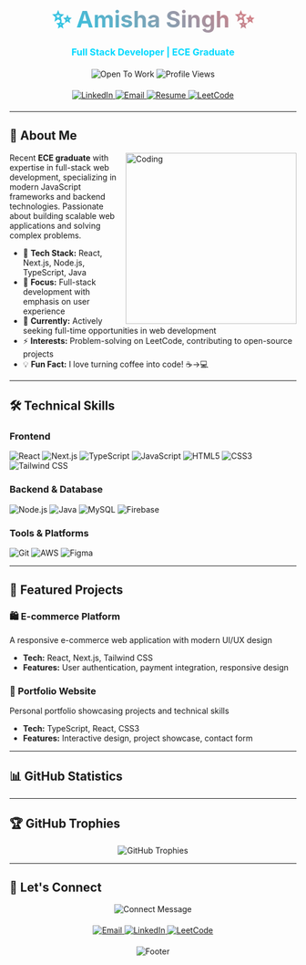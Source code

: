 <div align="center">

  <h1 style="background: linear-gradient(45deg, #00D9FF, #FF6B6B); -webkit-background-clip: text; -webkit-text-fill-color: transparent; font-size: 2.5rem; font-weight: bold; margin: 20px 0;">
    ✨ Amisha Singh ✨
  </h1>
  <h3 style="color: #00D9FF; margin-bottom: 20px;">Full Stack Developer | ECE Graduate</h3>
  
  <div>
    <img src="https://img.shields.io/badge/✨-Open%20To%20Work-0077B5?style=for-the-badge&logo=rocket&logoColor=white" alt="Open To Work"/>
    <img src="https://komarev.com/ghpvc/?username=amisha20223&color=blueviolet&style=for-the-badge&label=Profile+Views" alt="Profile Views"/>
  </div>
  
  <!-- Social Links with Hover Effects -->
  <div style="margin: 20px 0;">
    <a href="https://www.linkedin.com/in/amisha-singh-69a790230/">
      <img src="https://img.shields.io/badge/LinkedIn-0077B5?style=flat-square&logo=linkedin&logoColor=white&labelColor=0077B5" alt="LinkedIn"/>
    </a>
    <a href="mailto:amisha.2125ec1132@kiet.edu">
      <img src="https://img.shields.io/badge/Email-1E90FF?style=flat-square&logo=gmail&logoColor=white&labelColor=1E90FF" alt="Email"/>
    </a>
    <a href="https://d8it4huxumps7.cloudfront.net/uploads/profileData/files/30889909/amisharajput977_67d15818117e3.pdf">
      <img src="https://img.shields.io/badge/Resume-4682B4?style=flat-square&logo=document&logoColor=white&labelColor=4682B4" alt="Resume"/>
    </a>
    <a href="https://leetcode.com/u/amisha1823/">
      <img src="https://img.shields.io/badge/LeetCode-FFA116?style=flat-square&logo=leetcode&logoColor=white&labelColor=FFA116" alt="LeetCode"/>
    </a>
  </div>
</div>

---

## 🚀 About Me

<!-- Replaced male programmer GIF with female programmer GIF -->
<img align="right" alt="Coding" width="300" src="https://media.giphy.com/media/L1R1tvI9svkIWwpVYr/giphy.gif"/>

Recent **ECE graduate** with expertise in full-stack web development, specializing in modern JavaScript frameworks and backend technologies. Passionate about building scalable web applications and solving complex problems.

- 🔧 **Tech Stack:** React, Next.js, Node.js, TypeScript, Java
- 🎯 **Focus:** Full-stack development with emphasis on user experience
- 🌱 **Currently:** Actively seeking full-time opportunities in web development
- ⚡ **Interests:** Problem-solving on LeetCode, contributing to open-source projects
- 💡 **Fun Fact:** I love turning coffee into code! ☕→💻

---

## 🛠️ Technical Skills

### Frontend
![React](https://img.shields.io/badge/React-61DAFB?style=flat-square&logo=react&logoColor=black)
![Next.js](https://img.shields.io/badge/Next.js-000000?style=flat-square&logo=nextdotjs&logoColor=white)
![TypeScript](https://img.shields.io/badge/TypeScript-3178C6?style=flat-square&logo=typescript&logoColor=white)
![JavaScript](https://img.shields.io/badge/JavaScript-F7DF1E?style=flat-square&logo=javascript&logoColor=black)
![HTML5](https://img.shields.io/badge/HTML5-E34F26?style=flat-square&logo=html5&logoColor=white)
![CSS3](https://img.shields.io/badge/CSS3-1572B6?style=flat-square&logo=css3&logoColor=white)
![Tailwind CSS](https://img.shields.io/badge/Tailwind-38B2AC?style=flat-square&logo=tailwind-css&logoColor=white)

### Backend & Database
![Node.js](https://img.shields.io/badge/Node.js-339933?style=flat-square&logo=nodedotjs&logoColor=white)
![Java](https://img.shields.io/badge/Java-007396?style=flat-square&logo=java&logoColor=white)
![MySQL](https://img.shields.io/badge/MySQL-4479A1?style=flat-square&logo=mysql&logoColor=white)
![Firebase](https://img.shields.io/badge/Firebase-FFCA28?style=flat-square&logo=firebase&logoColor=black)

### Tools & Platforms
![Git](https://img.shields.io/badge/Git-F05032?style=flat-square&logo=git&logoColor=white)
![AWS](https://img.shields.io/badge/AWS-232F3E?style=flat-square&logo=amazon-aws&logoColor=white)
![Figma](https://img.shields.io/badge/Figma-F24E1E?style=flat-square&logo=figma&logoColor=white)

---

## 🌟 Featured Projects

### 🛍️ E-commerce Platform
A responsive e-commerce web application with modern UI/UX design
- **Tech:** React, Next.js, Tailwind CSS
- **Features:** User authentication, payment integration, responsive design

### 💼 Portfolio Website  
Personal portfolio showcasing projects and technical skills
- **Tech:** TypeScript, React, CSS3
- **Features:** Interactive design, project showcase, contact form

---

## 📊 GitHub Statistics



---

## 🏆 GitHub Trophies

<div align="center">
  <img src="https://github-profile-trophy.vercel.app/?username=amisha20223&theme=darkhub&no-frame=true&no-bg=true&margin-w=4&row=1" alt="GitHub Trophies"/>
</div>

---

## 💫 Let's Connect

<div align="center">
  <img src="https://readme-typing-svg.demolab.com?font=Fira+Code&size=20&duration=3000&pause=1000&color=00D9FF&background=00000000&center=true&vCenter=true&width=600&lines=I'm+always+interested+in+new+opportunities!;Let's+collaborate+on+exciting+projects!;Feel+free+to+reach+out+anytime!" alt="Connect Message" />
</div>

<div align="center" style="margin: 20px 0;">
  <a href="mailto:amisha.2125ec1132@kiet.edu">
    <img src="https://img.shields.io/badge/📧-Email-1E90FF?style=for-the-badge&logoColor=white" alt="Email"/>
  </a>
  <a href="https://www.linkedin.com/in/amisha-singh-69a790230/">
    <img src="https://img.shields.io/badge/💼-LinkedIn-0077B5?style=for-the-badge&logoColor=white" alt="LinkedIn"/>
  </a>
  <a href="https://leetcode.com/u/amisha1823/">
    <img src="https://img.shields.io/badge/🧩-LeetCode-FFA116?style=for-the-badge&logoColor=white" alt="LeetCode"/>
  </a>
</div>

<div align="center">
  <img src="https://capsule-render.vercel.app/api?type=waving&color=gradient&customColorList=6,11,20&height=100&section=footer&text=Thanks%20for%20visiting!&fontSize=16&fontColor=ffffff&animation=twinkling" alt="Footer"/>
</div>
